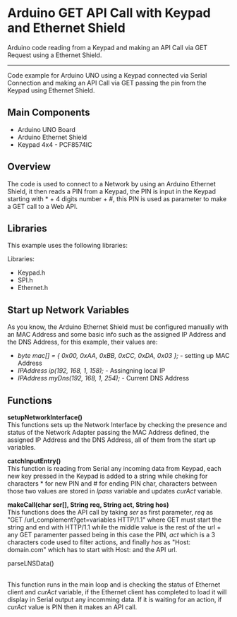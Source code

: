 # Arduino GET API Call with Keypad and Ethernet Shield
Arduino code reading from a Keypad and making an API Call via GET Request using a Ethernet Shield.
<hr />
<div>
  Code example for Arduino UNO using a Keypad connected via Serial Connection and making an API Call via GET passing the pin from the Keypad using Ethernet Shield.
</div>
<div>
  <h2>Main Components</h2>
  <ul>
    <li>Arduino UNO Board</li>
    <li>Arduino Ethernet Shield</li>
    <li>Keypad 4x4 - PCF8574IC</li>
  </ul>
</div>
<div>
  <h2>Overview</h2>
  The code is used to connect to a Network by using an Arduino Ethernet Shield, it then reads a PIN from a Keypad, the PIN is input in the Keypad starting    with * + 4 digits number + #, this PIN is used as parameter to make a GET call to a Web API.
</div>
<div>
  <h2>Libraries</h2>
  <p>This example uses the following libraries:</p>
  <p>Libraries: 
    <ul>
      <li>Keypad.h</li>
      <li>SPI.h</li>
      <li>Ethernet.h</li>
    </ul>
  </p>
</div>
<div>
  <h2>Start up Network Variables</h2>
  <p>
   As you know, the Arduino Ethernet Shield must be configured manually with an MAC Address and some basic info such as the assigned IP Address and the DNS Address, for this example, their values are:
    <ul>
      <li><i>byte mac[] = { 0x00, 0xAA, 0xBB, 0xCC, 0xDA, 0x03 };</i> - setting up MAC Address</li>
      <li><i>IPAddress ip(192, 168, 1, 158);</i> - Assingning local IP</li>
      <li><i>IPAddress myDns(192, 168, 1, 254);</i> - Current DNS Address</li>
    </ul>
  </p>
</div>
<div>
  <h2>Functions</h2>
  <p>
    <b>setupNetworkInterface()</b><br />
    This functions sets up the Network Interface by checking the presence and status of the Network Adapter passing the MAC Address defined, the assigned IP Address and the DNS Address, all of them from the start up variables.
  </p>
  <p>
    <b>catchInputEntry()</b><br />
    This function is reading from Serial any incoming data from Keypad, each new key pressed in the Keypad is added to a string while cheking for characters * for new PIN and # for ending PIN char, characters between those two values are stored in <i>lpass</i> variable and updates <i>curAct</i> variable.
  </p>
  <p>
    <b>makeCall(char ser[], String req, String act, String hos)</b><br />
    This functions does the API call by taking <i>ser</i> as first parameter, <i>req</i> as "GET /url_complement?get=variables HTTP/1.1" where GET must start the string and end with HTTP/1.1 while the middle value is the rest of the url + any GET paramenter passed being in this case the PIN, <i>act</i> which is a 3 characters code used to filter actions, and finally <i>hos</i> as "Host: domain.com" which has to start with Host: and the API url.
  </p>
  <p>parseLNSData()</p><br />
  This function runs in the main loop and is checking the status of Ethernet client and <i>curAct</i> variable, if the Ethernet client has completed to load it will display in Serial output any incomming data. If it is waiting for an action, if <i>curAct</i> value is PIN then it makes an API call.
<div>
